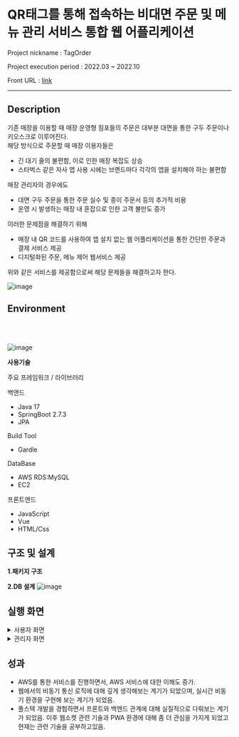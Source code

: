 # QR태그를 통해 접속하는 비대면 주문 및 메뉴 관리 서비스 통합 웹 어플리케이션

Project nickname : TagOrder

Project execution period : 2022.03 ~ 2022.10

Front URL : [link](https://github.com/dyunames21/TagOrder_Front.git)


---

## Description

기존 매장을 이용할 때 매장 운영형 점포들의 주문은 대부분 대면을 통한 구두 주문이나 키오스크로 이루어진다. 
<br/>해당 방식으로 주문할 때 매장 이용자들은 

   + 긴 대기 줄의 불편함, 이로 인한 매장 복잡도 상승
   + 스타벅스 같은 자사 앱 사용 시에는 브랜드마다 각각의 앱을 설치해야 하는 불편함
 
 매장 관리자의 경우에도

  + 대면 구두 주문을 통한 주문 실수 및 종이 주문서 등의 추가적 비용
  + 운영 시 발생하는 매장 내 혼잡으로 인한 고객 불만도 증가

이러한 문제점을 해결하기 위해

 + 매장 내 QR 코드를 사용하여 앱 설치 없는 웹 어플리케이션을 통한 간단한 주문과 결제 서비스 제공
 + 디지털화된 주문, 메뉴 제어 웹서비스 제공

위와 같은 서비스를 제공함으로써 해당 문제들을 해결하고자 한다.


 ![image](https://user-images.githubusercontent.com/50948044/226090666-607432ab-3322-4986-9981-215dd9d82dbc.png)
 
 
 
 ## Environment
 <br/>
 <br/>
 
![image](https://user-images.githubusercontent.com/50948044/226091719-b454aaf0-7c7f-402a-874b-1bdf7e227468.png)


 **사용기술**
 
 주요 프레임워크 / 라이브러리
 
 백앤드
 + Java 17
 + SpringBoot 2.7.3
 + JPA
  
 Build Tool
 + Gardle
 
 DataBase
 + AWS RDS:MySQL
 + EC2
 
 프론트엔드
 + JavaScript
 + Vue 
 + HTML/Css
 

## 구조 및 설계

**1.패키지 구조**

**2.DB 설계**
![image](https://user-images.githubusercontent.com/50948044/226093988-f2110615-35e6-4ca5-ae19-d19382d9863a.png)


## 실행 화면

<details>
    <summary>사용자 화면</summary>
    로그인 화면</br>
    <img src="https://user-images.githubusercontent.com/50948044/226091804-b2ddd129-0149-417f-b35f-d1bee3830136.png", width="500px"></br>
    주문 진행</br>
    <img src="https://user-images.githubusercontent.com/50948044/226091829-c1038776-f71f-4532-9822-a86e538f92a3.png", width="600px"></br>
    주문 결제진행</br>
    <img src="https://user-images.githubusercontent.com/50948044/226091861-cef1d53d-1990-4ad0-8008-2601f60eacb2.png", width="600px"></br>
    주문 완료시 문자 발송</br>
    <img src="https://user-images.githubusercontent.com/50948044/226093437-2cdcb6fd-f4b8-40f6-b23d-bf4f4800dc62.png", width="600px"></br>
   
</details>

<details>
    <summary>관리자 화면</summary>
    현재 주문 리스트</br>
    <img src="https://user-images.githubusercontent.com/50948044/226093347-2fe104ec-03a3-476e-bd9f-26f8e1c7d571.png", width="500px"></br>
    시작을 누르면 Polling을 통해 주문 감지, 파악 </br>
    구매자가 정해 놓은 이름, 주문 메뉴 파악</br>
    주문 진행 후 완료하기 누르면  구매자에게 문자 전달, 주문 완료</br>
    </br>
    메뉴 실시간 CRUD</br>
    <img src="https://user-images.githubusercontent.com/50948044/226093387-399ff5eb-1b11-469c-b349-36433c9680a5.png", width="600px"></br>
    
</details>

## 성과
 + AWS를 통한 서비스를 진행하면서, AWS 서비스에 대한 이해도 증가.
 + 웹에서의 비동기 통신 로직에 대해 깊게 생각해보는 계기가 되었으며, 실시간 비동기 환경을 구현해 보는 계기가 되었음.
 + 풀스택 개발을 경험하면서 프론트와 백엔드 관계에 대해 실질적으로 다뤄보는 계기가 되었음. 이후 웹소켓 관련 기술과 PWA 환경에 대해 좀 더 관심을 가지게 되었고 현재는 관련 기술을 공부하고있음.
